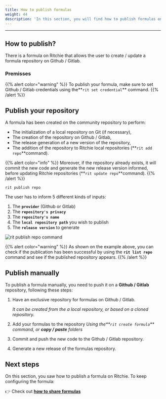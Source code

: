 ```yaml
---
title: How to publish formulas
weight: 44
description: 'In this section, you will find how to publish formulas on Ritchie.'
---
```


---

## How to publish?

There is a formula on Ritchie that allows the user to create / update a formula repository on Github / Gitlab.

### Premisses

{{% alert color="warning" %}}
To publish your formula, make sure to set Github / Gitlab credentials using the**`rit set credential`** command.
{{% /alert %}}

## Publish your repository

A formula has been created on the community repository to perform:

* The initialization of a local repository on Git \(if necessary\),
* The creation of the repository on Github / Gitlab,
* The release generation of a new version of the repository,
* The addition of the repository to Ritchie local repositories \(**`rit add repo`**command\). 

{{% alert color="info" %}}
Moreover, if the repository already exists, it will commit the new code and generate the new release version informed, before updating Ritchie repositories \(**`rit update repo`**command\).
{{% /alert %}}

```text
rit publish repo
```

The user has to inform 5 different kinds of inputs:

1. The **`provider`** \(Github or Gitlab\)
2. The **`repository's privacy`**
3. The **`repository's name`**
4. The **`local repository path`** you wish to publish
5. The **`release version`** to generate

![rit publish repo command](/docs-ritchie/rit-publish-repo.gif)

{{% alert color="warning" %}}
As shown on the example above, you can check if the publication has been successful by using the **`rit list repo`** command and see if the published repository appears.
{{% /alert %}}

## Publish manually

To publish a formula manually, you need to push it on a **Github / Gitlab** repository, following these steps:

1. Have an exclusive repository for formulas on Github / Gitlab.

   _It can be created from the a local repository, or based on a cloned repository._  

2. Add your formulas to the repository  _Using the**`rit create formula`** command, or **copy / paste** folders_ 
3. Commit and push the new code to the Github / Gitlab repository. 
4. Generate a new release of the formulas repository.

## Next steps 

On this section, you saw how to publish a formula on Ritchie. To keep configuring the formula: 

👉 Check out [**how to share formulas**](how-to-share-formulas)
